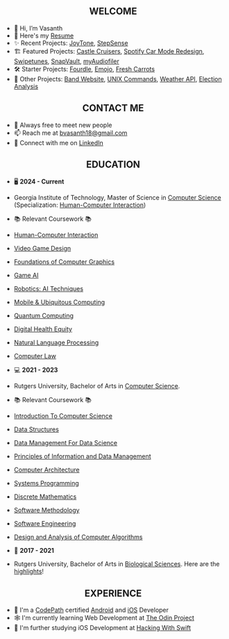 <h2 align="center">WELCOME</h2>

- 👋 Hi, I’m Vasanth
- 📝 Here's my [Resume](https://drive.google.com/file/d/1JnJFx-Pwy8cu7w9s7fDwyJJKDwAS48M6/view?usp=sharing)
- ✨ Recent Projects: [JoyTone](https://github.com/vvhawk/joytone-arduino), [StepSense](https://github.com/vvhawk/step-sense)
- 🏗️ Featured Projects: [Castle Cruisers](https://github.com/vvhawk/castle-cruisers), [Spotify Car Mode Redesign](https://github.com/vvhawk/spotify-car-mode-redesign), [Swipetunes](https://github.com/vvhawk/swipetunes), [SnapVault](https://github.com/vvhawk/photo-library-app), [myAudiofiler](https://github.com/vvhawk/myaudiofiler)
- 🛠️ Starter Projects: [Fourdle](https://github.com/vvhawk/fourdle), [Emojo](https://github.com/vvhawk/mood-ring), [Fresh Carrots](https://github.com/vvhawk/fresh-carrots)
- 🚧 Other Projects: [Band Website](https://github.com/vvhawk/band-website), [UNIX Commands](https://github.com/vvhawk/UNIX-commands), [Weather API](https://github.com/vvhawk/weather-api), [Election Analysis](https://github.com/vvhawk/election-analysis)

<h2 align="center">CONTACT ME</h2>  

- 🤝 Always free to meet new people   
- 📫 Reach me at bvasanth18@gmail.com
- 🔗 Connect with me on [LinkedIn](https://www.linkedin.com/in/vasanthbanumurthy/)

<h2 align="center">EDUCATION</h2> 

- 🖥️ **2024 - Current**
- Georgia Institute of Technology, Master of Science in [Computer Science](https://omscs.gatech.edu/) (Specialization: [Human-Computer Interaction](https://omscs.gatech.edu/specialization-human-computer-interaction))
- 📚 Relevant Coursework 📚
- [Human-Computer Interaction](https://omscs.gatech.edu/cs-6750-human-computer-interaction)
- [Video Game Design](https://omscs.gatech.edu/cs-6457-video-game-design)
- [Foundations of Computer Graphics](https://omscs.gatech.edu/cs-6491-foundations-computer-graphics)
- [Game AI](https://omscs.gatech.edu/cs-7632-game-ai)
- [Robotics: AI Techniques](https://omscs.gatech.edu/cs-7638-robotics-ai-techniques)
- [Mobile & Ubiquitous Computing](https://omscs.gatech.edu/cs-7470-mobile-ubiquitous-computing)
- [Quantum Computing](https://omscs.gatech.edu/cs-7400-quantum-computing)
- [Digital Health Equity](https://omscs.gatech.edu/cs-6435-digital-health-equity)
- [Natural Language Processing](https://omscs.gatech.edu/cs-7650-natural-language-processing)
- [Computer Law](https://omscs.gatech.edu/cs-8803-o15-introduction-computer-law)


  
- 💻 **2021 - 2023**
- Rutgers University, Bachelor of Arts in [Computer Science](https://www.cs.rutgers.edu/).
- 📚 Relevant Coursework 📚
- [Introduction To Computer Science](https://www.cs.rutgers.edu/academics/undergraduate/course-synopses/course-details/01-198-111-introduction-to-computer-science)
- [Data Structures](https://www.cs.rutgers.edu/academics/undergraduate/course-synopses/course-details/01-198-112-data-structures)
- [Data Management For Data Science](https://www.cs.rutgers.edu/academics/undergraduate/course-synopses/course-details/01-198-210-data-management-for-data-science)
- [Principles of Information and Data Management](https://www.cs.rutgers.edu/academics/undergraduate/course-synopses/course-details/01-198-336-principles-of-information-and-data-management)
- [Computer Architecture](https://www.cs.rutgers.edu/academics/undergraduate/course-synopses/course-details/01-198-211-computer-architecture)
- [Systems Programming](https://www.cs.rutgers.edu/academics/undergraduate/course-synopses/course-details/01-198-214-systems-programming)
- [Discrete Mathematics](https://www.cs.rutgers.edu/academics/undergraduate/course-synopses/course-details/01-198-205-introduction-to-discrete-structures-i)
- [Software Methodology](https://www.cs.rutgers.edu/academics/undergraduate/course-synopses/course-details/01-198-213-software-methodology)
- [Software Engineering](https://www.cs.rutgers.edu/academics/undergraduate/course-synopses/course-details/01-198-431-software-engineering)
- [Design and Analysis of Computer Algorithms](https://www.cs.rutgers.edu/academics/undergraduate/course-synopses/course-details/01-198-344-design-and-analysis-of-computer-algorithms)
  
- 🧬 **2017 - 2021**
-  Rutgers University, Bachelor of Arts in [Biological Sciences](https://biology.rutgers.edu/). Here are the [highlights](https://drive.google.com/file/d/1Pc6EUy1iW4-hQpqHJOucBC1_PrZ64XyE/view?usp=sharing)!


<h2 align="center">EXPERIENCE</h2> 

- 🤖 I'm a [CodePath](https://www.codepath.org/about) certified [Android](https://www.codepath.org/courses/android-development) and [iOS](https://www.codepath.org/courses/ios-development) Developer
- 🕸️ I'm currently learning Web Development at [The Odin Project](https://www.theodinproject.com)
- 🍎 I'm further studying iOS Development at [Hacking With Swift](https://www.hackingwithswift.com/) 



<!---
vvhawk/vvhawk is a ✨ special ✨ repository because its `README.md` (this file) appears on your GitHub profile.
You can click the Preview link to take a look at your changes.
--->
